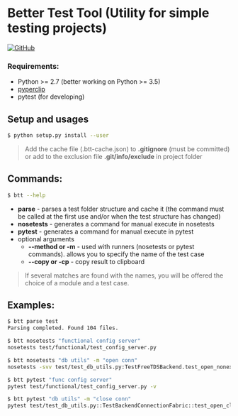# Better Test Tool (Utility for simple testing projects)

[![GitHub](https://img.shields.io/github/license/mashape/apistatus.svg)](https://github.com/iperesunko/better-test-tool)


### Requirements:
- Python >= 2.7 (better working on Python >= 3.5)
- [pyperclip](https://pypi.org/project/pyperclip/)
- pytest (for developing)

## Setup and usages
```bash
$ python setup.py install --user
```

> Add the cache file (.btt-cache.json) to **.gitignore** (must be committed) or add to the exclusion file **.git/info/exclude** in project folder

## Commands:
```bash
$ btt --help
```

- **parse** - parses a test folder structure and cache it (the command must be called at the first use and/or when the test structure has changed)
- **nosetests** - generates a command for manual execute in nosetests
- **pytest** - generates a command for manual execute in pytest
- optional arguments
    - **--method or -m** - used with runners (nosetests or pytest commands). allows you to specify the name of the test case 
    - **--copy or -cp** - copy result to clipboard

> If several matches are found with the names, you will be offered the choice of a module and a test case.

## Examples:
```bash
$ btt parse test
Parsing completed. Found 104 files.

$ btt nosetests "functional config server"
nosetests test/functional/test_config_server.py

$ btt nosetests "db utils" -m "open conn"
nosetests -svv test/test_db_utils.py:TestFreeTDSBackend.test_open_nonexistent_connection

$ btt pytest "func config server"
pytest test/functional/test_config_server.py -v

$ btt pytest "db utils" -m "close conn"
pytest test/test_db_utils.py::TestBackendConnectionFabric::test_open_close_postgre_connection -v
```